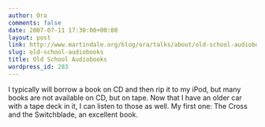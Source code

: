 ```yaml
---
author: Ora
comments: false
date: 2007-07-11 17:30:00+00:00
layout: post
link: http://www.martindale.org/blog/ora/talks/about/old-school-audiobooks
slug: old-school-audiobooks
title: Old School Audiobooks
wordpress_id: 283
---
```


I typically will borrow a book on CD and then rip it to my iPod, but many books are not available on CD, but on tape. Now that I have an older car with a tape deck in it, I can listen to those as well. My first one: The Cross and the Switchblade, an excellent book.
